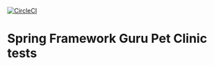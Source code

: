 [![CircleCI](https://circleci.com/gh/springframeworkHamza/sfg-pet-clinic-final-version.svg?style=svg)](https://circleci.com/gh/springframeworkHamza/sfg-pet-clinic-final-version)

# Spring Framework Guru Pet Clinic tests

